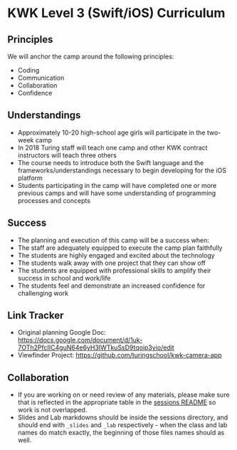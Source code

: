 # KWK Level 3 (Swift/iOS) Curriculum

## Principles

We will anchor the camp around the following principles:

* Coding
* Communication
* Collaboration
* Confidence

## Understandings

* Approximately 10-20 high-school age girls will participate in the two-week camp
* In 2018 Turing staff will teach one camp and other KWK contract instructors will teach three others
* The course needs to introduce both the Swift language and the frameworks/understandings necessary to begin developing for the iOS platform
* Students participating in the camp will have completed one or more previous camps and will have some understanding of programming processes and concepts

## Success

* The planning and execution of this camp will be a success when:
* The staff are adequately equipped to execute the camp plan faithfully
* The students are highly engaged and excited about the technology
* The students walk away with one project that they can show off
* The students are equipped with professional skills to amplify their success in school and work/life
* The students feel and demonstrate an increased confidence for challenging work

## Link Tracker

* Original planning Google Doc: https://docs.google.com/document/d/1uk-7OTh2PfcIIC4guN64e6yH3IWTkuSsD9tqoip3yio/edit
* Viewfinder Project: https://github.com/turingschool/kwk-camera-app

## Collaboration

* If you are working on or need review of any materials, please make sure that is reflected in the appropriate table in the [sessions README](./sessions/README.markdown) so work is not overlapped.
* Slides and Lab markdowns should be inside the sessions directory, and should end with `_slides` and `_lab` respectively - when the class and lab names do match exactly, the beginning of those files names should as well.
